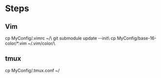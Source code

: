 # Steps
## Vim
cp MyConfig/.vimrc ~/\\
git submodule update --init\\
cp MyConfig/base-16-color/\*.vim ~/.vim/color/\\

## tmux
cp MyConfig/.tmux.conf ~/
